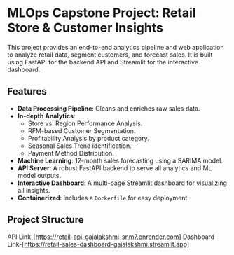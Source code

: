 # MLOps Capstone Project: Retail Store & Customer Insights

This project provides an end-to-end analytics pipeline and web application to analyze retail data, segment customers, and forecast sales. It is built using FastAPI for the backend API and Streamlit for the interactive dashboard.

## Features

- **Data Processing Pipeline**: Cleans and enriches raw sales data.
- **In-depth Analytics**:
  - Store vs. Region Performance Analysis.
  - RFM-based Customer Segmentation.
  - Profitability Analysis by product category.
  - Seasonal Sales Trend identification.
  - Payment Method Distribution.
- **Machine Learning**: 12-month sales forecasting using a SARIMA model.
- **API Server**: A robust FastAPI backend to serve all analytics and ML model outputs.
- **Interactive Dashboard**: A multi-page Streamlit dashboard for visualizing all insights.
- **Containerized**: Includes a `Dockerfile` for easy deployment.


## Project Structure

API Link-[https://retail-api-gajalakshmi-snm7.onrender.com]
Dashboard Link-[https://retail-sales-dashboard-gajalakshmi.streamlit.app]
